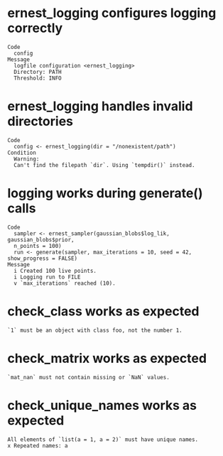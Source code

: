# ernest_logging configures logging correctly

    Code
      config
    Message
      logfile configuration <ernest_logging>
      Directory: PATH
      Threshold: INFO

# ernest_logging handles invalid directories

    Code
      config <- ernest_logging(dir = "/nonexistent/path")
    Condition
      Warning:
      Can't find the filepath `dir`. Using `tempdir()` instead.

# logging works during generate() calls

    Code
      sampler <- ernest_sampler(gaussian_blobs$log_lik, gaussian_blobs$prior,
      n_points = 100)
      run <- generate(sampler, max_iterations = 10, seed = 42, show_progress = FALSE)
    Message
      i Created 100 live points.
      i Logging run to FILE
      v `max_iterations` reached (10).

# check_class works as expected

    `1` must be an object with class foo, not the number 1.

# check_matrix works as expected

    `mat_nan` must not contain missing or `NaN` values.

# check_unique_names works as expected

    All elements of `list(a = 1, a = 2)` must have unique names.
    x Repeated names: a


